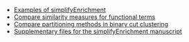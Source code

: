 

- [Examples of simplifyEnrichment](https://simplifyenrichment.github.io/examples/)
- [Compare similarity measures for functional terms](https://simplifyenrichment.github.io/compare_similarity/)
- [Compare partitioning methods in binary cut clustering](https://simplifyenrichment.github.io/test_partition_methods/)
- [Supplementary files for the simplifyEnrichment manuscript](https://simplifyenrichment.github.io/supplementary/)

